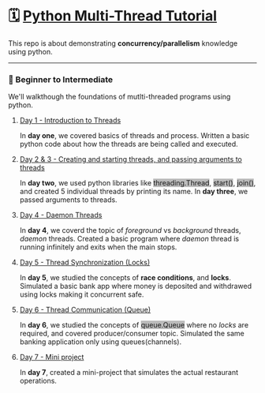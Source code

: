 # 🗓️ <u>Python Multi-Thread Tutorial</u> 

This repo is about demonstrating **concurrency/parallelism** knowledge using python. 

---

### 📍 Beginner to Intermediate

We'll walkthough the foundations of mutlti-threaded programs using python.

1. [Day 1 - Introduction to Threads](https://github.com/abhilashmendhe/python-multi-thread-programs/tree/main/day1)

    In **day one**, we covered basics of threads and process. Written a basic python code about how the threads are being called and executed.

2. [Day 2 & 3 - Creating and starting threads, and passing arguments to threads](https://github.com/abhilashmendhe/python-multi-thread-programs/tree/main/day2)

    In **day two**, we used python libraries like <span style="background-color: #b8b8b8f1;">threading.Thread</span>, <span style="background-color: #b8b8b8f1;">start()</span>, <span style="background-color: #b8b8b8f1;">join()</span>, and created 5 individual threads by printing its name.
    In **day three**, we passed arguments to threads.

4. [Day 4 - Daemon Threads](https://github.com/abhilashmendhe/python-multi-thread-programs/tree/main/day4)

    In **day 4**, we coverd the topic of _foreground_ vs _background_ threads, _daemon_ threads. Created a basic program where _daemon_ thread is running infinitely and exits when the main stops.

5. [Day 5 - Thread Synchronization (Locks)](https://github.com/abhilashmendhe/python-multi-thread-programs/tree/main/day5)

    In **day 5**, we studied the concepts of __race conditions__, and **locks**. Simulated a basic bank app where money is deposited and withdrawed using locks making it concurrent safe.

6. [Day 6 - Thread Communication (Queue)](https://github.com/abhilashmendhe/python-multi-thread-programs/tree/main/day6)

    In **day 6**, we studied the concepts of <span style="background-color: #b8b8b8f1;">queue.Queue</span> where no _locks_ are required, and covered producer/consumer topic. 
    Simulated the same banking application only using queues(channels).

7. [Day 7 - Mini project](https://github.com/abhilashmendhe/python-multi-thread-programs/tree/main/day7-mini-project)

    In **day 7**, created a mini-project that simulates the actual restaurant operations. 